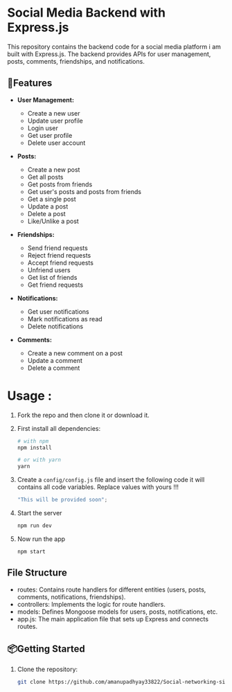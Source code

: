 # Social Media Backend with Express.js

This repository contains the backend code for a social media platform i am built with Express.js. The backend provides APIs for user management, posts, comments, friendships, and notifications.

## 🔧Features

- **User Management:**
  - Create a new user
  - Update user profile
  - Login user
  - Get user profile
  - Delete user account

- **Posts:**
  - Create a new post
  - Get all posts
  - Get posts from friends
  - Get user's posts and posts from friends
  - Get a single post
  - Update a post
  - Delete a post
  - Like/Unlike a post

- **Friendships:**
  - Send friend requests
  - Reject friend requests
  - Accept friend requests
  - Unfriend users
  - Get list of friends
  - Get friend requests

- **Notifications:**
  - Get user notifications
  - Mark notifications as read
  - Delete notifications

- **Comments:**
  - Create a new comment on a post
  - Update a comment
  - Delete a comment

# Usage :

1. Fork the repo and then clone it or download it.

2. First install all dependencies:

     ```bash
     # with npm
     npm install

     # or with yarn
     yarn
     ```

3. Create a `config/config.js` file and insert the following code it will contains all code variables. Replace values with yours !!!

     ```javascript
     "This will be provided soon";
     ```

4. Start the server
     ```javascript
     npm run dev
     ```
5. Now run the app
     ```javacript
     npm start
     ```


    
## File Structure
- routes: Contains route handlers for different entities (users, posts, comments, notifications, friendships).
- controllers: Implements the logic for route handlers.
- models: Defines Mongoose models for users, posts, notifications, etc.
- app.js: The main application file that sets up Express and connects routes.

## 📦Getting Started
1. Clone the repository:

   ```bash
   git clone https://github.com/amanupadhyay33822/Social-networking-site-backend.git
